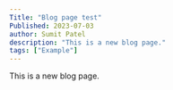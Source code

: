 ```yaml
---
Title: "Blog page test"
Published: 2023-07-03
author: Sumit Patel
description: "This is a new blog page."
tags: ["Example"]
---
```

This is a new blog page.